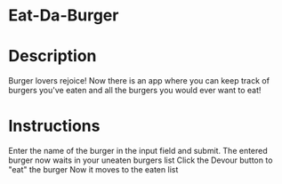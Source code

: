 # Eat-Da-Burger

# Description

Burger lovers rejoice! Now there is an app where you can keep track of burgers you've eaten and all the burgers you would ever want to eat!

# Instructions

Enter the name of the burger in the input field and submit.
The entered burger now waits in your uneaten burgers list
Click the Devour button to "eat" the burger
Now it moves to the eaten list
